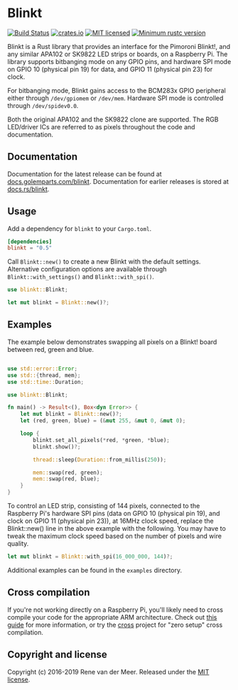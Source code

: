 # Blinkt

[![Build Status](https://travis-ci.org/golemparts/blinkt.svg?branch=master)](https://travis-ci.org/golemparts/blinkt)
[![crates.io](https://meritbadge.herokuapp.com/blinkt)](https://crates.io/crates/blinkt)
[![MIT licensed](https://img.shields.io/badge/license-MIT-blue.svg)](LICENSE)
[![Minimum rustc version](https://img.shields.io/badge/rustc-v1.31.0-lightgray.svg)](https://blog.rust-lang.org/2018/12/06/Rust-1.31-and-rust-2018.html)

Blinkt is a Rust library that provides an interface for the Pimoroni Blinkt!, and any similar APA102 or SK9822 LED strips or boards, on a Raspberry Pi. The library supports bitbanging mode on any GPIO pins, and hardware SPI mode on GPIO 10 (physical pin 19) for data, and GPIO 11 (physical pin 23) for clock.

For bitbanging mode, Blinkt gains access to the BCM283x GPIO peripheral either through `/dev/gpiomem` or `/dev/mem`. Hardware SPI mode is controlled through `/dev/spidev0.0`.

Both the original APA102 and the SK9822 clone are supported. The RGB LED/driver ICs are referred to as pixels throughout the code and documentation.

## Documentation

Documentation for the latest release can be found at [docs.golemparts.com/blinkt](https://docs.golemparts.com/blinkt). Documentation for earlier releases is stored at [docs.rs/blinkt](https://docs.rs/blinkt).

## Usage

Add a dependency for `blinkt` to your `Cargo.toml`.

```toml
[dependencies]
blinkt = "0.5"
```

Call `Blinkt::new()` to create a new Blinkt with the default settings. Alternative configuration options are available through `Blinkt::with_settings()` and `Blinkt::with_spi()`.

```rust
use blinkt::Blinkt;

let mut blinkt = Blinkt::new()?;
```

## Examples

The example below demonstrates swapping all pixels on a Blinkt! board between red, green and blue.

```rust

use std::error::Error;
use std::{thread, mem};
use std::time::Duration;

use blinkt::Blinkt;

fn main() -> Result<(), Box<dyn Error>> {
    let mut blinkt = Blinkt::new()?;
    let (red, green, blue) = (&mut 255, &mut 0, &mut 0);

    loop {
        blinkt.set_all_pixels(*red, *green, *blue);
        blinkt.show()?;

        thread::sleep(Duration::from_millis(250));

        mem::swap(red, green);
        mem::swap(red, blue);
    }
}
```

To control an LED strip, consisting of 144 pixels, connected to the Raspberry Pi's hardware SPI pins (data on GPIO 10 (physical pin 19), and clock on GPIO 11 (physical pin 23)), at 16MHz clock speed, replace the Blinkt::new() line in the above example with the following. You may have to tweak the maximum clock speed based on the number of pixels and wire quality.

```rust
let mut blinkt = Blinkt::with_spi(16_000_000, 144)?;
```

Additional examples can be found in the `examples` directory.

## Cross compilation

If you're not working directly on a Raspberry Pi, you'll likely need to cross compile your code for the appropriate ARM architecture. Check out [this guide](https://github.com/japaric/rust-cross) for more information, or try the [cross](https://github.com/japaric/cross) project for "zero setup" cross compilation.

## Copyright and license

Copyright (c) 2016-2019 Rene van der Meer. Released under the [MIT license](LICENSE).
